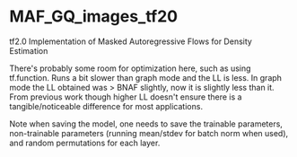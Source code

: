 # MAF_GQ_images_tf20
tf2.0 Implementation of Masked Autoregressive Flows for Density Estimation

There's probably some room for optimization here, such as using tf.function.  Runs a bit slower than graph mode and the LL is less.  In graph mode the LL obtained was > BNAF slightly, now it is slightly less than it.  From previous work though higher LL doesn't ensure there is a tangible/noticeable difference for most applications.

Note when saving the model, one needs to save the trainable parameters, non-trainable parameters (running mean/stdev for batch norm when used), and random permutations for each layer.
